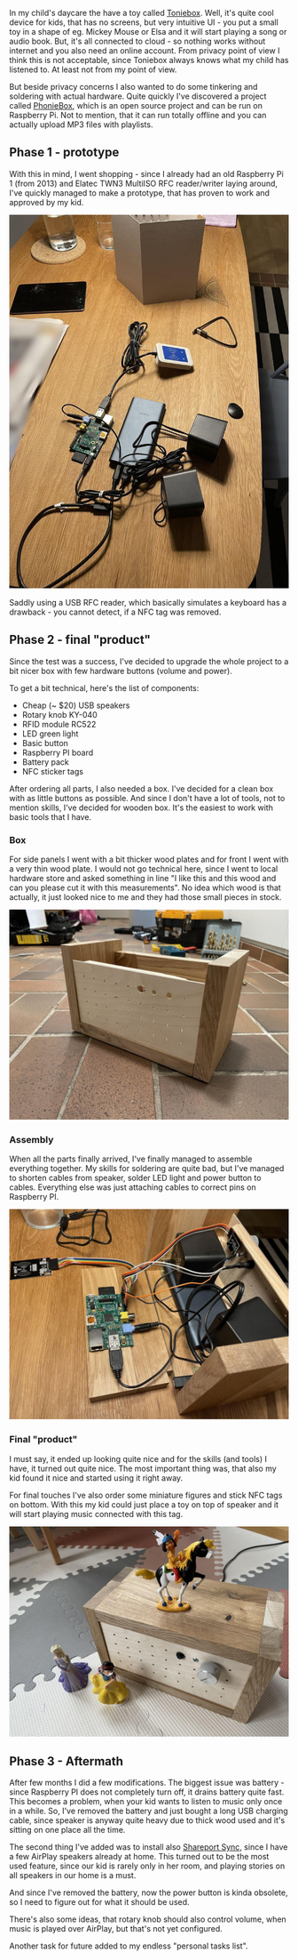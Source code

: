 In my child's daycare the have a toy called [Toniebox](https://tonies.com). Well, it's quite cool device for kids, that has no screens, but very intuitive UI - you put a small toy in a shape of eg. Mickey Mouse or Elsa and it will start playing a song or audio book. But, it's all connected to cloud - so nothing works without internet and you also need an online account. From privacy point of view I think this is not acceptable, since Toniebox always knows what my child has listened to. At least not from my point of view. 

But beside privacy concerns I also wanted to do some tinkering and soldering with actual hardware. Quite quickly I've discovered a project called [PhonieBox](https://github.com/MiczFlor/RPi-Jukebox-RFID), which is an open source project and can be run on Raspberry Pi. Not to mention, that it can run totally offline and you can actually upload MP3 files with playlists.

## Phase 1 - prototype

With this in mind, I went shopping - since I already had an old Raspberry Pi 1 (from 2013) and Elatec TWN3 MultiISO RFC reader/writer laying around, I've quickly managed to make a prototype, that has proven to work and approved by my kid.

![First prototype](/assets/images/2024-03-13-personal-projects-(part-1)/1.jpg)

Saddly using a USB RFC reader, which basically simulates a keyboard has a drawback - you cannot detect, if a NFC tag was removed.

## Phase 2 - final "product"

Since the test was a success, I've decided to upgrade the whole project to a bit nicer box with few hardware buttons (volume and power). 

To get a bit technical, here's the list of components:

- Cheap (~ $20) USB speakers
- Rotary knob KY-040 
- RFID module RC522
- LED green light
- Basic button
- Raspberry PI board
- Battery pack
- NFC sticker tags

After ordering all parts, I also needed a box. I've decided for a clean box with as little buttons as possible. And since I don't have a lot of tools, not to mention skills, I've decided for wooden box. It's the easiest to work with basic tools that I have.

### Box

For side panels I went with a bit thicker wood plates and for front I went with a very thin wood plate. I would not go technical here, since I went to local hardware store and asked something in line "I like this and this wood and can you please cut it with this measurements". No idea which wood is that actually, it just looked nice to me and they had those small pieces in stock.

![Wooden box frame](/assets/images/2024-03-13-personal-projects-(part-1)/2.jpg)
 
### Assembly

When all the parts finally arrived, I've finally managed to assemble everything together. My skills for soldering are quite bad, but I've managed to shorten cables from speaker, solder LED light and power button to cables. Everything else was just attaching cables to correct pins on Raspberry PI.

![Wiring cables](/assets/images/2024-03-13-personal-projects-(part-1)/3.jpg)

### Final "product"

I must say, it ended up looking quite nice and for the skills (and tools) I have, it turned out quite nice. The most important thing was, that also my kid found it nice and started using it right away.

For final touches I've also order some miniature figures and stick NFC tags on bottom. With this my kid could just place a toy on top of speaker and it will start playing music connected with this tag.

![Final product](/assets/images/2024-03-13-personal-projects-(part-1)/final.jpg)

## Phase 3 - Aftermath

After few months I did a few modifications. The biggest issue was battery - since Raspberry PI does not completely turn off, it drains battery quite fast. This becomes a problem, when your kid wants to listen to music only once in a while. So, I've removed the battery and just bought a long USB charging cable, since speaker is anyway quite heavy due to thick wood used and it's sitting on one place all the time.

The second thing I've added was to install also [Shareport Sync](https://github.com/mikebrady/shairport-sync), since I have a few AirPlay speakers already at home. This turned out to be the most used feature, since our kid is rarely only in her room, and playing stories on all speakers in our home is a must.

And since I've removed the battery, now the power button is kinda obsolete, so I need to figure out for what it should be used.

There's also some ideas, that rotary knob should also control volume, when music is played over AirPlay, but that's not yet configured. 

Another task for future added to my endless "personal tasks list".